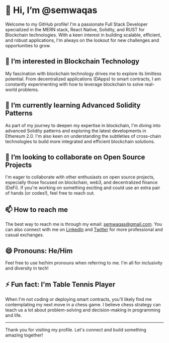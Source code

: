 # 👋 Hi, I’m @semwaqas

Welcome to my GitHub profile! I'm a passionate Full Stack Developer specialized in the MERN stack, React Native, Solidity, and RUST for Blockchain technologies. With a keen interest in building scalable, efficient, and robust applications, I'm always on the lookout for new challenges and opportunities to grow.

## 👀 I’m interested in Blockchain Technology

My fascination with blockchain technology drives me to explore its limitless potential. From decentralized applications (DApps) to smart contracts, I am constantly experimenting with how to leverage blockchain to solve real-world problems.

## 🌱 I’m currently learning Advanced Solidity Patterns

As part of my journey to deepen my expertise in blockchain, I'm diving into advanced Solidity patterns and exploring the latest developments in Ethereum 2.0. I'm also keen on understanding the subtleties of cross-chain technologies to build more integrated and efficient blockchain solutions.

## 💞️ I’m looking to collaborate on Open Source Projects

I'm eager to collaborate with other enthusiasts on open source projects, especially those focused on blockchain, web3, and decentralized finance (DeFi). If you're working on something exciting and could use an extra pair of hands (or codes!), feel free to reach out.

## 📫 How to reach me

The best way to reach me is through my email: semwaqas@gmail.com. You can also connect with me on [LinkedIn](https://www.linkedin.com/in/semwaqas) and [Twitter](https://twitter.com/semwaqas) for more professional and casual exchanges.

## 😄 Pronouns: He/Him

Feel free to use he/him pronouns when referring to me. I'm all for inclusivity and diversity in tech!

## ⚡ Fun fact: I'm Table Tennis Player

When I'm not coding or deploying smart contracts, you'll likely find me contemplating my next move in a chess game. I believe chess strategy can teach us a lot about problem-solving and decision-making in programming and life.

---

Thank you for visiting my profile. Let's connect and build something amazing together!

